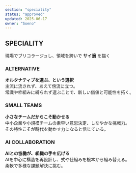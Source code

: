 ```yaml
---
section: "speciality"
status: "approved"
updated: 2025-06-17
owner: "Soeno"
---
```


## SPECIALITY  
現場でブリコラージュし、領域を跨いで **サイ適** を描く  

### ALTERNATIVE  
**オルタナティブを選ぶ、という選択**  
主流に流されず、あえて傍流に立つ。  
常識や枠組みに縛られず選ぶことで、新しい価値と可能性を拓く。  

### SMALL TEAMS  
**小さなチームだからこそ動かせる**  
中小企業や小規模チームの素早い意思決定、しなやかな挑戦力。  
その特性こそが時代を動かす力になると信じている。  

### AI COLLABORATION  
**AIとの協働が、組織の手を広げる**  
AIを中心に構造を再設計し、式や仕組みを根本から組み替える。  
柔軟で多様な課題解決に挑む。
